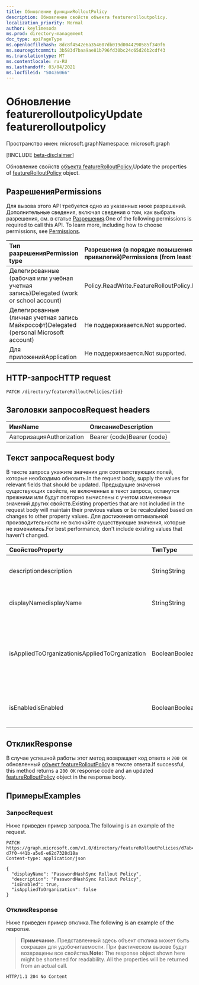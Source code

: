 ```yaml
---
title: Обновление функцииRolloutPolicy
description: Обновление свойств объекта featurerolloutpolicy.
localization_priority: Normal
author: keylimesoda
ms.prod: directory-management
doc_type: apiPageType
ms.openlocfilehash: 8dc8f4542e6a354607db019d0044290585f340f6
ms.sourcegitcommit: 3b583d7baa9ae81b796fd30bc24c65d26b2cdf43
ms.translationtype: MT
ms.contentlocale: ru-RU
ms.lasthandoff: 03/04/2021
ms.locfileid: "50436066"
---
```

# <a name="update-featurerolloutpolicy"></a><span data-ttu-id="5a460-103">Обновление featurerolloutpolicy</span><span class="sxs-lookup"><span data-stu-id="5a460-103">Update featurerolloutpolicy</span></span>

<span data-ttu-id="5a460-104">Пространство имен: microsoft.graph</span><span class="sxs-lookup"><span data-stu-id="5a460-104">Namespace: microsoft.graph</span></span>

[!INCLUDE [beta-disclaimer](../../includes/beta-disclaimer.md)]

<span data-ttu-id="5a460-105">Обновление свойств [объекта featureRolloutPolicy.](../resources/featurerolloutpolicy.md)</span><span class="sxs-lookup"><span data-stu-id="5a460-105">Update the properties of [featureRolloutPolicy](../resources/featurerolloutpolicy.md) object.</span></span>

## <a name="permissions"></a><span data-ttu-id="5a460-106">Разрешения</span><span class="sxs-lookup"><span data-stu-id="5a460-106">Permissions</span></span>

<span data-ttu-id="5a460-p101">Для вызова этого API требуется одно из указанных ниже разрешений. Дополнительные сведения, включая сведения о том, как выбрать разрешения, см. в статье [Разрешения](/graph/permissions-reference).</span><span class="sxs-lookup"><span data-stu-id="5a460-p101">One of the following permissions is required to call this API. To learn more, including how to choose permissions, see [Permissions](/graph/permissions-reference).</span></span>

| <span data-ttu-id="5a460-109">Тип разрешения</span><span class="sxs-lookup"><span data-stu-id="5a460-109">Permission type</span></span>                        | <span data-ttu-id="5a460-110">Разрешения (в порядке повышения привилегий)</span><span class="sxs-lookup"><span data-stu-id="5a460-110">Permissions (from least to most privileged)</span></span> |
|:---------------------------------------|:--------------------------------------------|
| <span data-ttu-id="5a460-111">Делегированные (рабочая или учебная учетная запись)</span><span class="sxs-lookup"><span data-stu-id="5a460-111">Delegated (work or school account)</span></span>     | <span data-ttu-id="5a460-112">Policy.ReadWrite.FeatureRollout</span><span class="sxs-lookup"><span data-stu-id="5a460-112">Policy.ReadWrite.FeatureRollout</span></span> |
| <span data-ttu-id="5a460-113">Делегированные (личная учетная запись Майкрософт)</span><span class="sxs-lookup"><span data-stu-id="5a460-113">Delegated (personal Microsoft account)</span></span> | <span data-ttu-id="5a460-114">Не поддерживается.</span><span class="sxs-lookup"><span data-stu-id="5a460-114">Not supported.</span></span> |
| <span data-ttu-id="5a460-115">Для приложений</span><span class="sxs-lookup"><span data-stu-id="5a460-115">Application</span></span>                            | <span data-ttu-id="5a460-116">Не поддерживается.</span><span class="sxs-lookup"><span data-stu-id="5a460-116">Not supported.</span></span> |

## <a name="http-request"></a><span data-ttu-id="5a460-117">HTTP-запрос</span><span class="sxs-lookup"><span data-stu-id="5a460-117">HTTP request</span></span>

<!-- { "blockType": "ignored" } -->

```http
PATCH /directory/featureRolloutPolicies/{id}
```

## <a name="request-headers"></a><span data-ttu-id="5a460-118">Заголовки запросов</span><span class="sxs-lookup"><span data-stu-id="5a460-118">Request headers</span></span>

| <span data-ttu-id="5a460-119">Имя</span><span class="sxs-lookup"><span data-stu-id="5a460-119">Name</span></span>       | <span data-ttu-id="5a460-120">Описание</span><span class="sxs-lookup"><span data-stu-id="5a460-120">Description</span></span>|
|:-----------|:-----------|
| <span data-ttu-id="5a460-121">Авторизация</span><span class="sxs-lookup"><span data-stu-id="5a460-121">Authorization</span></span> | <span data-ttu-id="5a460-122">Bearer {code}</span><span class="sxs-lookup"><span data-stu-id="5a460-122">Bearer {code}</span></span> |

## <a name="request-body"></a><span data-ttu-id="5a460-123">Текст запроса</span><span class="sxs-lookup"><span data-stu-id="5a460-123">Request body</span></span>

<span data-ttu-id="5a460-124">В тексте запроса укажите значения для соответствующих полей, которые необходимо обновить.</span><span class="sxs-lookup"><span data-stu-id="5a460-124">In the request body, supply the values for relevant fields that should be updated.</span></span> <span data-ttu-id="5a460-125">Предыдущие значения существующих свойств, не включенных в текст запроса, останутся прежними или будут повторно вычислены с учетом измененных значений других свойств.</span><span class="sxs-lookup"><span data-stu-id="5a460-125">Existing properties that are not included in the request body will maintain their previous values or be recalculated based on changes to other property values.</span></span> <span data-ttu-id="5a460-126">Для достижения оптимальной производительности не включайте существующие значения, которые не изменились.</span><span class="sxs-lookup"><span data-stu-id="5a460-126">For best performance, don't include existing values that haven't changed.</span></span>

| <span data-ttu-id="5a460-127">Свойство</span><span class="sxs-lookup"><span data-stu-id="5a460-127">Property</span></span>     | <span data-ttu-id="5a460-128">Тип</span><span class="sxs-lookup"><span data-stu-id="5a460-128">Type</span></span>        | <span data-ttu-id="5a460-129">Описание</span><span class="sxs-lookup"><span data-stu-id="5a460-129">Description</span></span> |
|:-------------|:------------|:------------|
|<span data-ttu-id="5a460-130">description</span><span class="sxs-lookup"><span data-stu-id="5a460-130">description</span></span>|<span data-ttu-id="5a460-131">String</span><span class="sxs-lookup"><span data-stu-id="5a460-131">String</span></span>|<span data-ttu-id="5a460-132">Описание этой политики.</span><span class="sxs-lookup"><span data-stu-id="5a460-132">A description for this policy.</span></span>|
|<span data-ttu-id="5a460-133">displayName</span><span class="sxs-lookup"><span data-stu-id="5a460-133">displayName</span></span>|<span data-ttu-id="5a460-134">String</span><span class="sxs-lookup"><span data-stu-id="5a460-134">String</span></span>|<span data-ttu-id="5a460-135">Имя отображения для этой политики.</span><span class="sxs-lookup"><span data-stu-id="5a460-135">The display name for this policy.</span></span>|
|<span data-ttu-id="5a460-136">isAppliedToOrganization</span><span class="sxs-lookup"><span data-stu-id="5a460-136">isAppliedToOrganization</span></span>|<span data-ttu-id="5a460-137">Boolean</span><span class="sxs-lookup"><span data-stu-id="5a460-137">Boolean</span></span>|<span data-ttu-id="5a460-138">Указывает, следует ли применять эту политику выкатки функций ко всей организации.</span><span class="sxs-lookup"><span data-stu-id="5a460-138">Indicates whether this feature rollout policy should be applied to the entire organization.</span></span>|
|<span data-ttu-id="5a460-139">isEnabled</span><span class="sxs-lookup"><span data-stu-id="5a460-139">isEnabled</span></span>|<span data-ttu-id="5a460-140">Boolean</span><span class="sxs-lookup"><span data-stu-id="5a460-140">Boolean</span></span>|<span data-ttu-id="5a460-141">Указывает, включена ли выкатка функций.</span><span class="sxs-lookup"><span data-stu-id="5a460-141">Indicates whether the feature rollout is enabled.</span></span>|

## <a name="response"></a><span data-ttu-id="5a460-142">Отклик</span><span class="sxs-lookup"><span data-stu-id="5a460-142">Response</span></span>

<span data-ttu-id="5a460-143">В случае успешной работы этот метод возвращает код ответа и `200 OK` обновленный [объект featureRolloutPolicy](../resources/featurerolloutpolicy.md) в тексте ответа.</span><span class="sxs-lookup"><span data-stu-id="5a460-143">If successful, this method returns a `200 OK` response code and an updated [featureRolloutPolicy](../resources/featurerolloutpolicy.md) object in the response body.</span></span>

## <a name="examples"></a><span data-ttu-id="5a460-144">Примеры</span><span class="sxs-lookup"><span data-stu-id="5a460-144">Examples</span></span>

### <a name="request"></a><span data-ttu-id="5a460-145">Запрос</span><span class="sxs-lookup"><span data-stu-id="5a460-145">Request</span></span>

<span data-ttu-id="5a460-146">Ниже приведен пример запроса.</span><span class="sxs-lookup"><span data-stu-id="5a460-146">The following is an example of the request.</span></span>
<!-- {
  "blockType": "request",
  "name": "update_featurerolloutpolicy"
}-->

```http
PATCH https://graph.microsoft.com/v1.0/directory/featureRolloutPolicies/d7ab4886-d7f0-441b-a5e6-e62d7328d18a
Content-type: application/json

{
  "displayName": "PasswordHashSync Rollout Policy",
  "description": "PasswordHashSync Rollout Policy",
  "isEnabled": true,
  "isAppliedToOrganization": false
}
```

### <a name="response"></a><span data-ttu-id="5a460-147">Отклик</span><span class="sxs-lookup"><span data-stu-id="5a460-147">Response</span></span>

<span data-ttu-id="5a460-148">Ниже приведен пример отклика.</span><span class="sxs-lookup"><span data-stu-id="5a460-148">The following is an example of the response.</span></span>

> <span data-ttu-id="5a460-p103">**Примечание.** Представленный здесь объект отклика может быть сокращен для удобочитаемости. При фактическом вызове будут возвращены все свойства.</span><span class="sxs-lookup"><span data-stu-id="5a460-p103">**Note:** The response object shown here might be shortened for readability. All the properties will be returned from an actual call.</span></span>

<!-- {
  "blockType": "response",
  "truncated": true,
  "@odata.type": "microsoft.graph.featureRolloutPolicy"
} -->

```http
HTTP/1.1 204 No Content
```

<!-- uuid: 16cd6b66-4b1a-43a1-adaf-3a886856ed98
2019-02-04 14:57:30 UTC -->
<!-- {
  "type": "#page.annotation",
  "description": "Update featurerolloutpolicy",
  "keywords": "",
  "section": "documentation",
  "tocPath": ""
}-->


